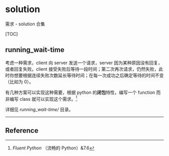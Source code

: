 # solution
需求 - solution 合集



[TOC]



## running_wait-time

考虑一种需求，client 向 server 发送一个请求，server 因为某种原因没有回复，或者回复失败。client 接受失败后等待一段时间；第二次再次请求，仍然失败，此时你想要根据连续失败次数延长等待时间；在每一次成功之后确定等待的时间不变（比如为 0）。

有几种方案可以实现这种需要，根据 python 的**闭包**特性，编写一个 function 而非编写 class 就可以实现这个需求。[^1]

详细见 *running_wait-time/* 目录。



------



## Reference

[^1]: *Fluent Python* （流畅的 Python）&7.6

